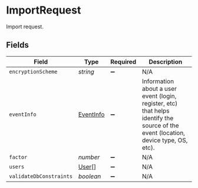 # ImportRequest

Import request.


## Fields

| Field                                                                                                                               | Type                                                                                                                                | Required                                                                                                                            | Description                                                                                                                         |
| ----------------------------------------------------------------------------------------------------------------------------------- | ----------------------------------------------------------------------------------------------------------------------------------- | ----------------------------------------------------------------------------------------------------------------------------------- | ----------------------------------------------------------------------------------------------------------------------------------- |
| `encryptionScheme`                                                                                                                  | *string*                                                                                                                            | :heavy_minus_sign:                                                                                                                  | N/A                                                                                                                                 |
| `eventInfo`                                                                                                                         | [EventInfo](../../models/shared/eventinfo.md)                                                                                       | :heavy_minus_sign:                                                                                                                  | Information about a user event (login, register, etc) that helps identify the source of the event (location, device type, OS, etc). |
| `factor`                                                                                                                            | *number*                                                                                                                            | :heavy_minus_sign:                                                                                                                  | N/A                                                                                                                                 |
| `users`                                                                                                                             | [User](../../models/shared/user.md)[]                                                                                               | :heavy_minus_sign:                                                                                                                  | N/A                                                                                                                                 |
| `validateDbConstraints`                                                                                                             | *boolean*                                                                                                                           | :heavy_minus_sign:                                                                                                                  | N/A                                                                                                                                 |